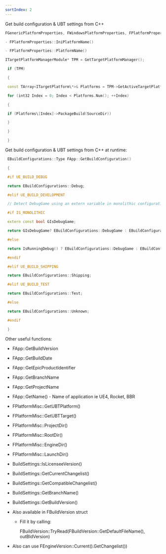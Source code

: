 ```yaml
---
sortIndex: 2
---
```


Get build configuration & UBT settings from C++

```cpp
FGenericPlatformProperties, FWindowsPlatformProperties, FPlatformProperties

- FPlatformProperties::IniPlatformName()

- FPlatformProperties::PlatformName()

ITargetPlatformManagerModule* TPM = GetTargetPlatformManager();

 if (TPM)

 {

 const TArray<ITargetPlatform\*>& Platforms = TPM->GetActiveTargetPlatforms();

 for (int32 Index = 0; Index < Platforms.Num(); ++Index)

 {

 if (Platforms\[Index]->PackageBuild(SourceDir))

 }

 }

 }
```

Get build configuration & UBT settings from C++ at runtime:

```cpp
 EBuildConfigurations::Type FApp::GetBuildConfiguration()

 {

 #if UE_BUILD_DEBUG

 return EBuildConfigurations::Debug;

 #elif UE_BUILD_DEVELOPMENT

 // Detect DebugGame using an extern variable in monolithic configurations, or a command line argument in modular configurations.

 #if IS_MONOLITHIC

 extern const bool GIsDebugGame;

 return GIsDebugGame? EBuildConfigurations::DebugGame : EBuildConfigurations::Development;

 #else

 return IsRunningDebug() ? EBuildConfigurations::DebugGame : EBuildConfigurations::Development;

 #endif

 #elif UE_BUILD_SHIPPING

 return EBuildConfigurations::Shipping;

 #elif UE_BUILD_TEST

 return EBuildConfigurations::Test;

 #else

 return EBuildConfigurations::Unknown;

 #endif

 }
```

Other useful functions:

- FApp::GetBuildVersion

- FApp::GetBuildDate

- FApp::GetEpicProductIdentifier

- FApp::GetBranchName

- FApp::GetProjectName

- FApp::GetName() - Name of application ie UE4, Rocket, BBR

- FPlatformMisc::GetUBTPlatform()

- FPlatformMisc::GetUBTTarget()

- FPlatformMisc::ProjectDir()

- FPlatformMisc::RootDir()

- FPlatformMisc::EngineDir()

- FPlatformMisc::LaunchDir()

- BuildSettings::IsLicenseeVersion()

- BuildSettings::GetCurrentChangelist()

- BuildSettings::GetCompatibleChangelist()

- BuildSettings::GetBranchName()

- BuildSettings::GetBuildVersion()

- Also available in FBuildVersion struct

  - Fill it by calling:

     FBuildVersion::TryRead(FBuildVersion::GetDefaultFileName(), outBldVersion)

- Also can use FEngineVersion::Current().GetChangelist())
